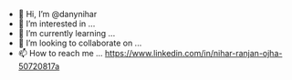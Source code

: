 - 👋 Hi, I’m @danynihar
- 👀 I’m interested in ...
- 🌱 I’m currently learning ...
- 💞️ I’m looking to collaborate on ...
- 📫 How to reach me ...
https://www.linkedin.com/in/nihar-ranjan-ojha-50720817a
<!---
danynihar/danynihar is a ✨ special ✨ repository because its `README.md` (this file) appears on your GitHub profile.
You can click the Preview link to take a look at your changes.
--->
